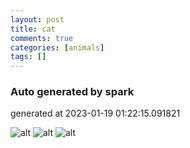 ```yaml
---
layout: post
title: cat
comments: true
categories: [animals]
tags: []
---
```


### Auto generated by spark
generated at 2023-01-19 01:22:15.091821

![alt](http://wuld.ipdisk.co.kr:8000/list/HDD1/embed/animals/2023-01-19-cat/d.jpg)
![alt](http://wuld.ipdisk.co.kr:8000/list/HDD1/embed/animals/2023-01-19-cat/e.jpg)
![alt](http://wuld.ipdisk.co.kr:8000/list/HDD1/embed/animals/2023-01-19-cat/f.jpg)